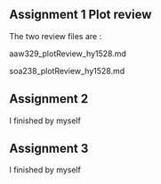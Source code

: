 
## Assignment 1 Plot review

The two review files are :

aaw329_plotReview_hy1528.md

soa238_plotReview_hy1528.md


## Assignment 2 

I finished by myself

## Assignment 3 

I finished by myself
